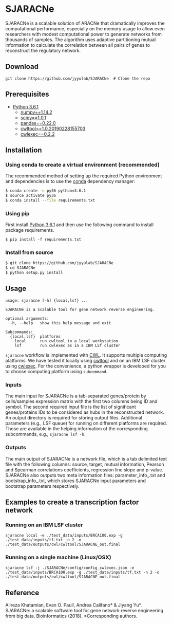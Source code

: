 # SJARACNe
SJARACNe is a scalable solution of ARACNe that dramatically improves the computational 
performance, especially on the memory usage to allow even researchers with modest 
computational power to generate networks from thousands of samples. The algorithm uses adaptive partitioning mutual information to calculate the
correlation between all pairs of genes to reconstruct the regulatory network.


## Download
```git clone https://github.com/jyyulab/SJARACNe  # Clone the repo```


## Prerequisites
* [Python 3.6.1](https://www.python.org/downloads/)
	* [numpy==1.14.2](https://www.scipy.org/scipylib/download.html)
	* [scipy==1.0.1](https://www.scipy.org/install.html)
	* [pandas==0.22.0](https://pandas.pydata.org/)
	* [cwltool==1.0.20190228155703](https://github.com/common-workflow-language/cwltool/releases)
	* [cwlexec==0.2.2](https://github.com/IBMSpectrumComputing/cwlexec/releases)


## Installation
### Using conda to create a virtual environment (recommended)
The recommended method of setting up the required Python environment and dependencies is to use the
[conda](https://conda.io/en/latest/) dependency manager:

```bash
$ conda create -n py36 python=3.6.1
$ source activate py36
$ conda install --file requirements.txt
```

### Using pip
First install [Python 3.6.1](https://www.python.org/downloads/) and then use the following command to install package requirements.

```$ pip install -f requirements.txt```


### Install from source
```bash
$ git clone https://github.com/jyyulab/SJARACNe
$ cd SJARACNe
$ python setup.py install
```

## Usage
```$ sjaracne 
usage: sjaracne [-h] {local,lsf} ...

SJARACNe is a scalable tool for gene network reverse engineering.

optional arguments:
  -h, --help   show this help message and exit

Subcommands:
  {local,lsf}  platforms
    local      run cwltool in a local workstation
    lsf        run cwlexec as in a IBM LSf cluster
```
```sjaracne``` workflow is implemented with [CWL](https://www.commonwl.org/). It supports multiple
 computing platforms. We have tested it locally using [cwltool](https://github.com/common-workflow-language/cwltool) 
 and on an IBM LSF cluster using [cwlexec](https://github.com/IBMSpectrumComputing/cwlexec). 
 For the convenience, a python wrapper is developed for you to choose computing platform using ```subcommand```.

### Inputs
The main input for SJARACNe is a tab-separated genes/protein by cells/samples expression matrix
with the first two columns being ID and symbol. The second required input file is the list of
significant genes/proteins IDs to be considered as hubs in the reconstructed network. An output directory is required
for storing output files. Additional parameters (e.g., LSF queue) for running on different platforms are required. 
Those are available in the helping information of the corresponding subcommands, e.g., ```sjaracne lsf -h```.

### Outputs
The main output of SJARACNe is a network file, which is a tab delimited text file with the following columns: source,
target, mutual information, Pearson and Spearman correlations coefficients, regression line slope and p-value. SJARACNe
also outputs two meta information files: parameter_info_.txt and bootstrap_info_.txt, which stores SJARACNe 
input parameters and bootstrap parameters respectively.

## Examples to create a transcription factor network
### Running on an IBM LSF cluster
```sjaracne local -e ./test_data/inputs/BRCA100.exp -g ./test_data/inputs/tf.txt -n 2 -o ./test_data/outputs/cwl/cwltool/SJARACNE_out.final```

### Running on a single machine (Linux/OSX) 
```sjaracne lsf -j ./SJARACNe/config/config_cwlexec.json -e ./test_data/inputs/BRCA100.exp -g ./test_data/inputs/tf.txt -n 2 -o ./test_data/outputs/cwl/cwltool/SJARACNE_out.final```

## Reference
Alireza Khatamian, Evan O. Paull, Andrea Califano* & Jiyang Yu*. SJARACNe: a scalable 
software tool for gene network reverse engineering from big data. Bioinformatics (2018). *Corresponding authors.
